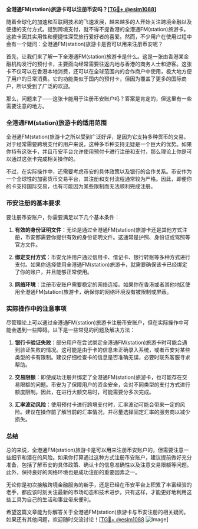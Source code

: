 **全港通FM(station)旅游卡可以注册币安吗？[[TG💪+ @esim1088](https://t.me/s/esim1088)]**

随着全球化的加速和互联网技术的飞速发展，越来越多的人开始关注跨境金融以及便捷的支付方式。提到跨境支付，就不得不提香港的全港通FM(station)旅游卡。这款卡因其实用性和便捷性深受旅行爱好者的喜爱。然而，不少用户在使用过程中会有一个疑问：全港通FM(station)旅游卡是否可以用来注册币安呢？

首先，让我们来了解一下全港通FM(station)旅游卡是什么。这是一张由香港某金融机构发行的预付卡，主要面向经常需要往返内地与香港的商务人士和游客。这张卡不仅可以在香港本地消费，还可以在全球范围内的合作商户中使用，极大地方便了用户的日常消费。它的功能类似于国内的预付卡，但因为覆盖了更多的国际商户，所以受到了广泛的欢迎。

那么，问题来了——这张卡能用于注册币安账户吗？答案是肯定的，但这里有一些需要注意的地方。

### 全港通FM(station)旅游卡的适用范围

全港通FM(station)旅游卡之所以受到广泛好评，是因为它支持多种货币的交易。对于经常需要跨境支付的用户来说，这种多币种支持无疑是一个巨大的优势。如果你持有这张卡，并且币安平台允许使用预付卡进行注册和支付，那么理论上你是可以通过这张卡完成相关操作的。

不过，在实际操作中，还需要考虑币安的具体政策以及银行的合作关系。币安作为一个全球性的加密货币交易平台，其注册和支付流程通常较为严格。因此，即便你的卡支持国际交易，也有可能因为某些限制而无法顺利完成注册。

### 币安注册的基本要求

要注册币安账户，你需要满足以下几个基本条件：

1. **有效的身份证明文件**：无论是通过全港通FM(station)旅游卡还是其他方式注册，币安都需要你提供有效的身份证明文件。这通常是护照、身份证或驾照等官方文件。

2. **绑定支付方式**：币安允许用户通过信用卡、借记卡、银行转账等多种方式进行支付。如果你选择使用全港通FM(station)旅游卡，就需要确保该卡已经绑定了你的账户，并且能够正常使用。

3. **网络环境**：注册币安账户需要稳定的网络连接。如果你在香港或者其他地区使用全港通FM(station)旅游卡，确保你的网络环境没有被限制或屏蔽。

### 实际操作中的注意事项

尽管理论上可以通过全港通FM(station)旅游卡注册币安账户，但在实际操作中可能会遇到一些障碍。以下是一些常见的问题及解决方法：

1. **银行卡验证失败**：部分用户在尝试绑定全港通FM(station)旅游卡时可能会遇到验证失败的情况。这可能是由于卡的信息未正确录入系统，或者币安对某些类型的卡有限制。建议仔细检查卡的信息是否准确无误，必要时联系客服寻求帮助。

2. **交易限额**：即使成功注册并绑定了全港通FM(station)旅游卡，也可能存在交易限额的问题。币安为了保障用户的资金安全，会对不同类型的支付方式进行额度限制。因此，在进行大额交易时，可能需要分多次完成。

3. **汇率波动风险**：使用预付卡进行跨境支付时，汇率波动可能会带来一定的风险。建议在操作前了解当前的汇率情况，并尽量选择固定汇率的服务商以减少损失。

### 总结

总的来说，全港通FM(station)旅游卡是可以用来注册币安账户的，但需要注意一些细节和潜在的风险。如果你打算通过这种方式注册币安账户，建议提前做好充分准备，包括了解币安的具体政策、确认卡的信息准确性以及注意交易限额等问题。此外，保持良好的网络环境也是成功注册的重要因素之一。

无论你是初次接触跨境金融服务的新手，还是已经在币安平台上积累了丰富经验的老手，都应该时刻关注最新的市场动态和技术进步。只有这样，才能更好地利用这些工具为自己的生活和事业带来便利。

希望这篇文章能为你解答关于全港通FM(station)旅游卡与币安注册的相关疑问。如果还有其他问题，欢迎随时交流讨论！[[TG💪+ @esim1088](https://t.me/s/esim1088) ![Image](https://i.postimg.cc/4NQfJmqS/Snipaste-2025-05-13-00-14-12.png)]